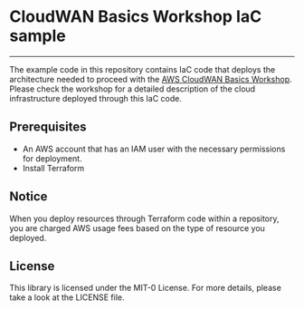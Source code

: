<h1> CloudWAN Basics Workshop IaC sample</h1>

----

The example code in this repository contains IaC code that deploys the architecture needed to proceed with the [AWS CloudWAN Basics Workshop](https://catalog.us-east-1.prod.workshops.aws/workshops/d42566be-6428-4f01-8df1-3f987a357ab5). Please check the workshop for a detailed description of the cloud infrastructure deployed through this IaC code.
<br>

## Prerequisites
-   An AWS account that has an IAM user with the necessary permissions for deployment.
-   Install Terraform


## Notice
When you deploy resources through Terraform code within a repository, you are charged AWS usage fees based on the type of resource you deployed.

## License

This library is licensed under the MIT-0 License. For more details, please take a look at the LICENSE file.

<br>


